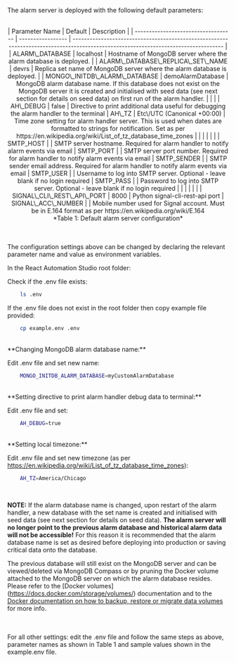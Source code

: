 The alarm server is deployed with the following default parameters:

<br/>
<center>
| Parameter Name                      | Default           | Description                                                                                                                         |
| ----------------------------------- | ----------------- | ----------------------------------------------------------------------------------------------------------------------------------- |
| ALARM\_DATABASE                     | localhost         | Hostname of MongoDB server where the alarm database is deployed.                                                                    |
| ALARM\_DATABASE\_REPLICA\_SET\_NAME | devrs             | Replica set name of MongoDB server where the alarm database is deployed.                                                            |
| MONGO\_INITDB\_ALARM\_DATABASE      | demoAlarmDatabase | MongoDB alarm database name. If this database does not exist on the MongoDB server it is created and initialised with seed data (see next section for details on seed data) on first run of the alarm handler.
| | |
| AH\_DEBUG | false | Directive to print additional data useful for debugging the alarm handler to the terminal
| AH\_TZ | Etc\/UTC (Canonical +00:00) | Time zone setting for alarm handler server. This is used when dates are formatted to strings for notification. Set as per https://en.wikipedia.org/wiki/List_of_tz_database_time_zones
| | |
| | |
| SMTP_HOST | | SMTP server hostname. Required for alarm handler to notify alarm events via email
| SMTP_PORT | | SMTP server port number. Required for alarm handler to notify alarm events via email
| SMTP_SENDER | | SMTP sender email address. Required for alarm handler to notify alarm events via email
| SMTP_USER | | Username to log into SMTP server. Optional - leave blank if no login required
| SMTP_PASS | | Password to log into SMTP server. Optional - leave blank if no login required
| | |
| | |
| SIGNAL\_CLI\_REST\_API\_PORT | 8000 | Python signal-cli-rest-api port
| SIGNAL\_ACC\_NUMBER |  | Mobile number used for Signal account. Must be in E.164 format as per https://en.wikipedia.org/wiki/E.164
</center>
<center>*Table 1: Default alarm server configuration*</center>
<br/><br/>

The configuration settings above can be changed by declaring the relevant parameter name and value as environment variables.

In the React Automation Studio root folder:

Check if the .env file exists:
```bash
    ls .env
```
If the .env file does not exist in the root folder then copy example file provided:
```bash
    cp example.env .env
```

<br/>
**Changing MongoDB alarm database name:**

Edit .env file and set new name:
```bash
    MONGO_INITDB_ALARM_DATABASE=myCustomAlarmDatabase
```

<br/>
**Setting directive to print alarm handler debug data to terminal:**

Edit .env file and set:
```bash
    AH_DEBUG=true
```

<br/>
**Setting local timezone:**

Edit .env file and set new timezone (as per https://en.wikipedia.org/wiki/List_of_tz_database_time_zones):
```bash
    AH_TZ=America/Chicago
```

<br/>

**NOTE:** If the alarm database name is changed, upon restart of the alarm handler, a new database with the set name is created and initialised with seed data (see next section for details on seed data). **The alarm server will no longer point to the previous alarm database and historical alarm data will not be accessible!** For this reason it is recommended that the alarm database name is set as desired before deploying into production or saving critical data onto the database.

The previous database will still exist on the MongoDB server and can be viewed/deleted via MongoDB Compass or by pruning the Docker volume attached to the MongoDB server on which the alarm database resides. Please refer to the [Docker volumes] (https://docs.docker.com/storage/volumes/) documentation and to the [Docker documentation on how to backup, restore or migrate data volumes](https://docs.docker.com/storage/volumes/#backup-restore-or-migrate-data-volumes) for more info.

<br/><br/>
For all other settings: edit the .env file and follow the same steps as above, parameter names as shown in Table 1 and sample values shown in the example.env file.